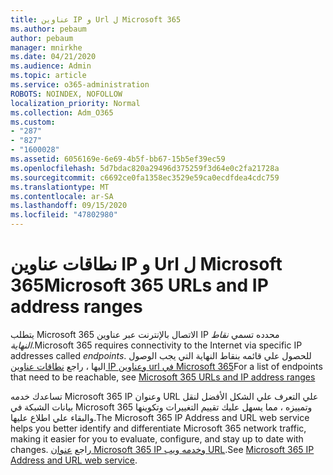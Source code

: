 ```yaml
---
title: عناوين IP و Url ل Microsoft 365
ms.author: pebaum
author: pebaum
manager: mnirkhe
ms.date: 04/21/2020
ms.audience: Admin
ms.topic: article
ms.service: o365-administration
ROBOTS: NOINDEX, NOFOLLOW
localization_priority: Normal
ms.collection: Adm_O365
ms.custom:
- "287"
- "827"
- "1600028"
ms.assetid: 6056169e-6e69-4b5f-bb67-15b5ef39ec59
ms.openlocfilehash: 5d7bdac820a29496d375259f3d64e0c2fa21728a
ms.sourcegitcommit: c6692ce0fa1358ec3529e59ca0ecdfdea4cdc759
ms.translationtype: MT
ms.contentlocale: ar-SA
ms.lasthandoff: 09/15/2020
ms.locfileid: "47802980"
---
```

# <a name="microsoft-365-urls-and-ip-address-ranges"></a><span data-ttu-id="dda5b-102">نطاقات عناوين IP و Url ل Microsoft 365</span><span class="sxs-lookup"><span data-stu-id="dda5b-102">Microsoft 365 URLs and IP address ranges</span></span>

<span data-ttu-id="dda5b-103">يتطلب Microsoft 365 الاتصال بالإنترنت عبر عناوين IP محدده تسمي *نقاط النهاية*.</span><span class="sxs-lookup"><span data-stu-id="dda5b-103">Microsoft 365 requires connectivity to the Internet via specific IP addresses called *endpoints*.</span></span>
<span data-ttu-id="dda5b-104">للحصول علي قائمه بنقاط النهاية التي يجب الوصول اليها ، راجع [نطاقات عناوين IP وعناوين url في Microsoft 365](https://docs.microsoft.com/office365/enterprise/urls-and-ip-address-ranges)</span><span class="sxs-lookup"><span data-stu-id="dda5b-104">For a list of endpoints that need to be reachable, see [Microsoft 365 URLs and IP address ranges](https://docs.microsoft.com/office365/enterprise/urls-and-ip-address-ranges)</span></span> 

<span data-ttu-id="dda5b-105">تساعدك خدمه Microsoft 365 IP وعنوان URL علي التعرف علي الشكل الأفضل لنقل بيانات الشبكة في Microsoft 365 وتمييزه ، مما يسهل عليك تقييم التغييرات وتكوينها والبقاء علي اطلاع عليها.</span><span class="sxs-lookup"><span data-stu-id="dda5b-105">The Microsoft 365 IP Address and URL web service helps you better identify and differentiate Microsoft 365 network traffic, making it easier for you to evaluate, configure, and stay up to date with changes.</span></span> <span data-ttu-id="dda5b-106">راجع [عنوان Microsoft 365 IP وخدمه ويب URL](https://docs.microsoft.com/office365/enterprise/office-365-ip-web-service).</span><span class="sxs-lookup"><span data-stu-id="dda5b-106">See [Microsoft 365 IP Address and URL web service](https://docs.microsoft.com/office365/enterprise/office-365-ip-web-service).</span></span>